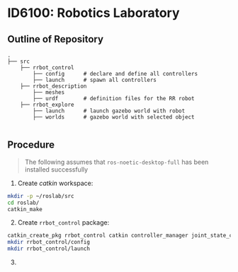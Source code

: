 # ID6100: Robotics Laboratory

## Outline of Repository

```
.
├── src
    ├── rrbot_control
        ├── config      # declare and define all controllers
        ├── launch      # spawn all controllers
    ├── rrbot_description
        ├── meshes      
        ├── urdf        # definition files for the RR robot
    ├── rrbot_explore
        ├── launch      # launch gazebo world with robot
        ├── worlds      # gazebo world with selected object
        
```

## Procedure
> The following assumes that `ros-noetic-desktop-full` has been installed successfully

1. Create *catkin* workspace:
 ```bash
 mkdir -p ~/roslab/src
 cd roslab/
 catkin_make
 ```
2. Create `rrbot_control` package:
 ```bash
 catkin_create_pkg rrbot_control catkin controller_manager joint_state_controller robot_state_publishe
 mkdir rrbot_control/config
 mkdir rrbot_control/launch
 ```
3. 

